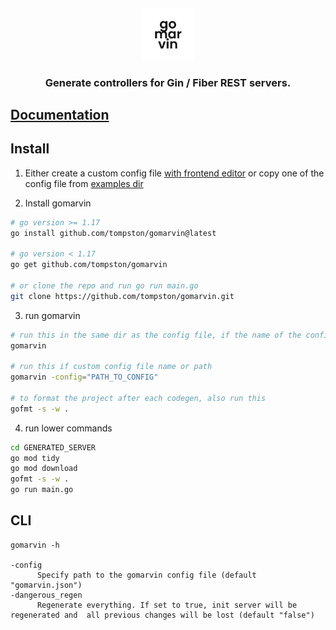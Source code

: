 <!-- # [gomarvin -- links to documentation]() -->

<h4 align="center">
<img src="./assets/gomarvin.svg" width="84">

<!-- <h1 align="center">
gomarvin -->

<h3 align="center">

Generate controllers for Gin / Fiber REST servers.

## [Documentation](https://gomarvin.pages.dev/docs)

## Install

1.  Either create a custom config file [with frontend editor](https://gomarvin.pages.dev/) or copy one of the config file from [examples dir](https://github.com/tompston/gomarvin/tree/main/examples)

2.  Install gomarvin

```bash
# go version >= 1.17
go install github.com/tompston/gomarvin@latest

# go version < 1.17
go get github.com/tompston/gomarvin

# or clone the repo and run go run main.go
git clone https://github.com/tompston/gomarvin.git
```

3. run gomarvin

```bash
# run this in the same dir as the config file, if the name of the config is "gomarvin.json"
gomarvin

# run this if custom config file name or path
gomarvin -config="PATH_TO_CONFIG"

# to format the project after each codegen, also run this
gofmt -s -w .
```

4. run lower commands

```bash
cd GENERATED_SERVER
go mod tidy
go mod download
gofmt -s -w .
go run main.go
```

## CLI

```
gomarvin -h

-config
      Specify path to the gomarvin config file (default "gomarvin.json")
-dangerous_regen
      Regenerate everything. If set to true, init server will be regenerated and  all previous changes will be lost (default "false")
```

<!--
git add .
git commit -m "next"
git push

GOOS=darwin GOARCH=arm64 go build -o gomarvin main.go

 -->
